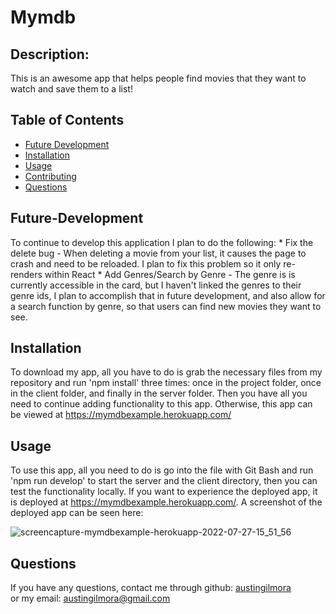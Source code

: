 # Mymdb

## Description:
  
   This is an awesome app that helps people find movies that they want to watch and save them to a list!
   
  ## Table of Contents

* [Future Development](#future-development)
* [Installation](#installation)
* [Usage](#usage)
* [Contributing](#contributing)
* [Questions](#questions)

## Future-Development
  To continue to develop this application I plan to do the following:
    * Fix the delete bug - When deleting a movie from your list, it causes the page to crash and need to be reloaded. I plan to fix this problem so it only re-renders within React
    * Add Genres/Search by Genre - The genre is is currently accessible in the card, but I haven't linked the genres to their genre ids, I plan to accomplish that in future development, 
      and also allow for a search function by genre, so that users can find new movies they want to see.
  
## Installation
  To download my app, all you have to do is grab the necessary files from my repository and run 'npm install' three times: once in the project folder, once in the client folder, and finally in the server folder. Then you have all you need to continue adding functionality to this app. Otherwise, this app can be viewed at https://mymdbexample.herokuapp.com/
  
## Usage
  To use this app, all you need to do is go into the file with Git Bash and run 'npm run develop' to start the server and the client directory, then you can test the functionality locally.
If you want to experience the deployed app, it is deployed at https://mymdbexample.herokuapp.com/. 
A screenshot of the deployed app can be seen here:


![screencapture-mymdbexample-herokuapp-2022-07-27-15_51_56](https://user-images.githubusercontent.com/90655310/181360025-20ec825a-480d-40b6-93ed-0f8e8ae546b2.png)


  
## Questions
If you have any questions, contact me through github:
  <a href='https://github.com/austingilmora'>austingilmora</a><br>
or my email:
  <a href='mailto:austingilmora@gmail.com'>austingilmora@gmail.com</a>
